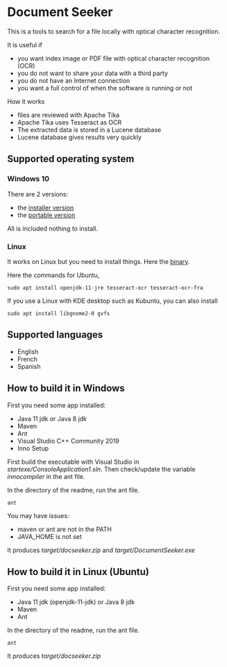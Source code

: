 # Document Seeker

This is a tools to search for a file locally with optical character recognition.

It is useful if
* you want index image or PDF file with optical character recognition (OCR)
* you do not want to share your data with a third party
* you do not have an Internet connection
* you want a full control of when the software is running or not

How it works
* files are reviewed with Apache Tika
* Apache Tika uses Tesseract as OCR
* The extracted data is stored in a Lucene database
* Lucene database gives results very quickly

## Supported operating system

### Windows 10

There are 2 versions:
* the [installer version](https://github.com/gcolin/DocumentSeeker/releases/download/docseeker-1.1/DocumentSeeker1.1.exe)
* the [portable version](https://github.com/gcolin/DocumentSeeker/releases/download/docseeker-1.1/docseekerWindowsPortable1.1.zip)

All is included nothing to install.

### Linux

It works on Linux but you need to install things. Here the [binary](https://github.com/gcolin/DocumentSeeker/releases/download/docseeker-1.0/docseeker-1.0-Linux.zip).

Here the commands for Ubuntu,

    sudo apt install openjdk-11-jre tesseract-ocr tesseract-ocr-fra
    
If you use a Linux with KDE desktop such as Kubuntu, you can also install

    sudo apt install libgnome2-0 gvfs


## Supported languages

* English
* French
* Spanish

## How to build it in Windows

First you need some app installed:
* Java 11 jdk or Java 8 jdk
* Maven
* Ant
* Visual Studio C++ Community 2019
* Inno Setup

First build the executable with Visual Studio in *startexe/ConsoleApplication1.sln*.
Then check/update the variable *innocompiler* in the ant file.

In the directory of the readme, run the ant file.

    ant

You may have issues:
* maven or ant are not in the PATH
* JAVA_HOME is not set

It produces *target/docseeker.zip* and *target/DocumentSeeker.exe*

## How to build it in Linux (Ubuntu)

First you need some app installed:
* Java 11 jdk (openjdk-11-jdk) or Java 8 jdk
* Maven
* Ant

In the directory of the readme, run the ant file.

    ant

It produces *target/docseeker.zip*
